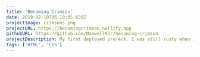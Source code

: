 ```yaml
---
title: 'Becoming Crimson'
date: 2019-12-10T06:10:05.639Z
projectImage: crimsons.png
projectURL: https://becomingcrimson.netlify.app
githubURL: https://github.com/MaxwellKJr/becoming-crimson
projectDescription: My first deployed project. I was still rusty when I was making this but I had to get out of my shell one or the other. This was for my brother David, a few weeks before his wedding day.
tags: ['HTML', 'CSS']
---
```

